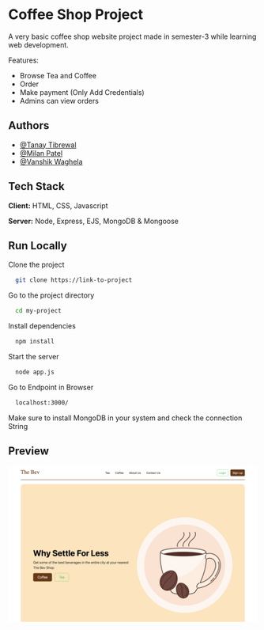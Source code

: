 
# Coffee Shop Project

A very basic coffee shop website project made in semester-3 while learning web development. 

Features: 
- Browse Tea and Coffee 
- Order 
- Make payment (Only Add Credentials) 
- Admins can view orders  


## Authors

- [@Tanay Tibrewal](https://www.github.com/tanay2804)
- [@Milan Patel]()
- [@Vanshik Waghela]()


## Tech Stack

**Client:** HTML, CSS, Javascript

**Server:** Node, Express, EJS, MongoDB & Mongoose


## Run Locally

Clone the project

```bash
  git clone https://link-to-project
```

Go to the project directory

```bash
  cd my-project
```

Install dependencies

```bash
  npm install
```

Start the server

```bash
  node app.js
```
Go to Endpoint in Browser

```bash
  localhost:3000/
```

Make sure to install MongoDB in your system and check the connection String

## Preview

![App Screenshot](public/img/screenshot.jpg?raw=true)



